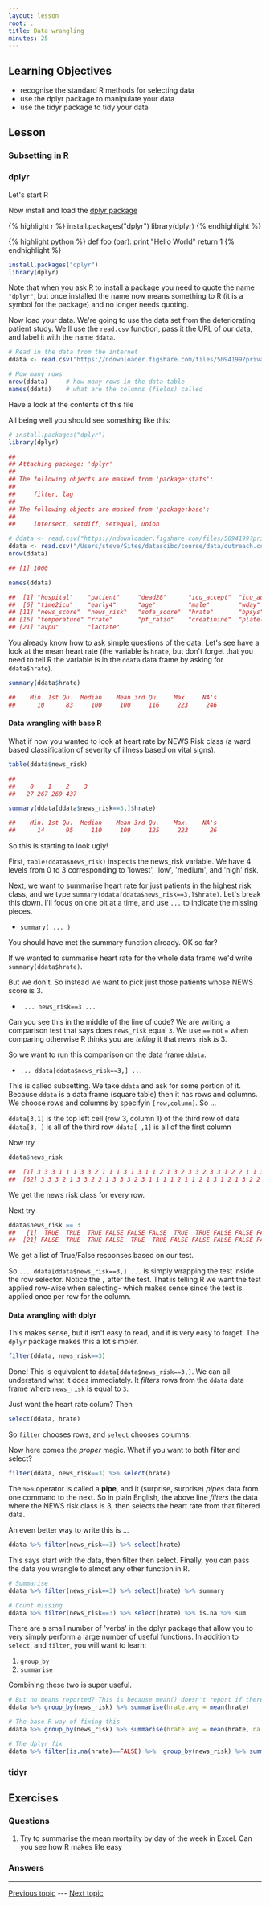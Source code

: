 ```yaml
---
layout: lesson
root: .
title: Data wrangling
minutes: 25
---
```


<!-- rename file with the lesson name replacing template -->
<!-- - [ ] TODO(2016-05-10): remove detail from the subsetting in Base R; just show the ugly line, maybe mention matrix address  -->

## Learning Objectives 

<!--     * Tidying data in R - (v1) Ahmed (v2) Steve
        - [ ] dplyr
        - [ ] tidyr
 -->
- recognise the standard R methods for selecting data
- use the dplyr package to manipulate your data
- use the tidyr package to tidy your data

## Lesson 

### Subsetting in R

### dplyr

Let's start R

Now install and load the [dplyr package](https://cran.rstudio.com/web/packages/dplyr/vignettes/introduction.html)

{% highlight r %}
install.packages("dplyr") 
library(dplyr)
{% endhighlight %}

{% highlight python %}
def foo (bar):
    print "Hello World"
    return 1
{% endhighlight %}


~~~ R
install.packages("dplyr") 
library(dplyr)
~~~

Note that when you ask R to install a package you need to quote the name `"dplyr"`, but once installed the name now means something to R (it is a symbol for the package) and no longer needs quoting.

Now load your data. We're going to use the data set from the deteriorating patient study. We'll use the `read.csv` function, pass it the URL of our data, and label it with the name `ddata`.

~~~ R
# Read in the data from the internet
ddata <- read.csv("https://ndownloader.figshare.com/files/5094199?private_link=aff8f0912c76840c7526")

# How many rows
nrow(ddata)     # how many rows in the data table
names(ddata)    # what are the columns (fields) called
~~~

Have a look at the contents of this file

All being well you should see something like this:

~~~ R
# install.packages("dplyr") 
library(dplyr)

## 
## Attaching package: 'dplyr'
## 
## The following objects are masked from 'package:stats':
## 
##     filter, lag
## 
## The following objects are masked from 'package:base':
## 
##     intersect, setdiff, setequal, union

# ddata <- read.csv("https://ndownloader.figshare.com/files/5094199?private_link=aff8f0912c76840c7526")
ddata <- read.csv("/Users/steve/Sites/datascibc/course/data/outreach.csv")
nrow(ddata)

## [1] 1000

names(ddata)

##  [1] "hospital"    "patient"     "dead28"      "icu_accept"  "icu_admit"  
##  [6] "time2icu"    "early4"      "age"         "male"        "wday"       
## [11] "news_score"  "news_risk"   "sofa_score"  "hrate"       "bpsys"      
## [16] "temperature" "rrate"       "pf_ratio"    "creatinine"  "platelets"  
## [21] "avpu"        "lactate"

~~~

You already know how to ask simple questions of the data. Let's see have a look at the mean heart rate (the variable is `hrate`, but don't forget that you need to tell R the variable is in the `ddata` data frame by asking for `ddata$hrate`).

~~~ R
summary(ddata$hrate)

##    Min. 1st Qu.  Median    Mean 3rd Qu.    Max.    NA's 
##      10      83     100     100     116     223     246
~~~


#### Data wrangling with base R

What if now you wanted to look at heart rate by NEWS Risk class (a ward based classification of severity of illness based on vital signs).

~~~ R
table(ddata$news_risk)

## 
##    0    1    2    3 
##   27 267 269 437 

summary(ddata[ddata$news_risk==3,]$hrate)

##    Min. 1st Qu.  Median    Mean 3rd Qu.    Max.    NA's 
##      14      95     110     109     125     223      26
~~~

So this is starting to look ugly!

First, `table(ddata$news_risk)` inspects the news_risk variable. We have 4 levels from 0 to 3 corresponding to 'lowest', 'low', 'medium', and 'high' risk.

Next, we want to summarise heart rate for just patients in the highest risk class, and we type `summary(ddata[ddata$news_risk==3,]$hrate)`. Let's break this down. I'll focus on one bit at a time, and use `...` to indicate the missing pieces.

- `summary( ... )` 
 
You should have met the summary function already. OK so far?

If we wanted to summarise heart rate for the whole data frame we'd write `summary(ddata$hrate)`. 

But we don't. So instead we want to pick just those patients whose NEWS score is 3.

- ` ... news_risk==3 ...` 

Can you see this in the middle of the line of code? We are writing a comparison test that says does `news_risk` equal `3`. We use `==` not `=` when comparing otherwise R thinks you are _telling_ it that news_risk _is_ 3.

So we want to run this comparison on the data frame `ddata`.

- `... ddata[ddata$news_risk==3,] ...`

This is called subsetting. We take `ddata` and ask for some portion of it. Because `ddata` is a data frame (square table) then it has rows and columns. We choose rows and columns by specifyin `[row,column]`. So ...

`ddata[3,1]` is the top left cell (row 3, column 1) of the third row of data
`ddata[3, ]` is all of the third row
`ddata[ ,1]` is all of the first column

Now try 

~~~ R
ddata$news_risk

##  [1] 3 3 3 1 1 1 3 3 2 1 1 1 3 1 3 1 1 2 1 3 2 3 3 2 3 3 1 2 2 1 1 3 1 1 3 3 1 3 3 2 2 3 2 3 1 1 3 3 3 2 3 2 2 3 3 3 1 2 2 3 1
##  [62] 3 3 3 2 1 3 3 2 2 1 3 3 3 2 3 1 1 1 1 2 1 1 2 1 3 1 2 1 3 2 2 1 3 3 0 2 3 2 3 1 3 2 1 1 3 3 1 1 1 1 3 3 2 2 3 3 2 3 1 3 1
~~~

We get the news risk class for every row.

Next try

~~~ R
ddata$news_risk == 3
##   [1]  TRUE  TRUE  TRUE FALSE FALSE FALSE  TRUE  TRUE FALSE FALSE FALSE FALSE  TRUE FALSE  TRUE FALSE FALSE FALSE FALSE  TRUE
##  [21] FALSE  TRUE  TRUE FALSE  TRUE  TRUE FALSE FALSE FALSE FALSE FALSE  TRUE FALSE FALSE  TRUE  TRUE FALSE  TRUE  TRUE FALSE
~~~

We get a list of True/False responses based on our test.

So `... ddata[ddata$news_risk==3,] ...` is simply wrapping the test inside the row selector. Notice the `,` after the test. That is telling R we want the test applied row-wise when selecting- which makes sense since the test is applied once per row for the column.

#### Data wrangling with dplyr

This makes sense, but it isn't easy to read, and it is very easy to forget. The `dplyr` package makes this a lot simpler.

~~~ R
filter(ddata, news_risk==3)
~~~

Done! This is equivalent to `ddata[ddata$news_risk==3,]`. We can all understand what it does immediately. It _filters_ rows from the `ddata` data frame where `news_risk` is equal to `3`.

Just want the heart rate colum? Then

~~~ R
select(ddata, hrate)
~~~

So `filter` chooses rows, and `select` chooses columns.

Now here comes the _proper_ magic. What if you want to both filter and select?

~~~ R
filter(ddata, news_risk==3) %>% select(hrate)
~~~

The `%>%` operator is called a **pipe**, and it (surprise, surprise) _pipes_ data from one command to the next. So in plain English, the above line _filters_ the data where the NEWS risk class is 3, then selects the heart rate from that filtered data.

An even better way to write this is ...

~~~ R
ddata %>% filter(news_risk==3) %>% select(hrate)
~~~


This says start with the data, then filter then select. Finally, you can pass the data you wrangle to almost any other function in R.

~~~ R
# Summarise
ddata %>% filter(news_risk==3) %>% select(hrate) %>% summary

# Count missing
ddata %>% filter(news_risk==3) %>% select(hrate) %>% is.na %>% sum
~~~


There are a small number of 'verbs' in the dplyr package that allow you to very simply perform a large number of useful functions. In addition to `select`, and `filter`, you will want to learn:

1. `group_by`
2. `summarise`

Combining these two is super useful.

~~~ R
# But no means reported? This is because mean() doesn't report if there is missing data.
ddata %>% group_by(news_risk) %>% summarise(hrate.avg = mean(hrate)

# The base R way of fixing this
ddata %>% group_by(news_risk) %>% summarise(hrate.avg = mean(hrate, na.rm=TRUE))

# The dplyr fix
ddata %>% filter(is.na(hrate)==FALSE) %>%  group_by(news_risk) %>% summarise(hrate.avg = mean(hrate))
~~~







### tidyr

## Exercises


### Questions

1. Try to summarise the mean mortality by day of the week in Excel. Can you see how R makes life easy

### Answers


---

[Previous topic]() --- [Next topic]()


